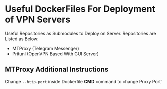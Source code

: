 # Useful DockerFiles For Deployment of VPN Servers

Useful Repositories as Submodules to Deploy on Server.
Repositories are Listed as Below:
 - MTProxy (Telegram Messenger)
 - Pritunl (OpenVPN Based With GUI Server)

## MTProxy Additional Instructions
Change `--http-port` inside Dockerfile **CMD**  command to change Proxy Port`
